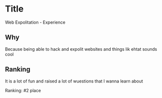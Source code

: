 # Title 
Web Expolitation - Experience

## Why
Because being able to hack and expolit websites and things lik ehtat sounds cool

## Ranking
It is a lot of fun and raised a lot of wuestions that I wanna learn about

Ranking: #2 place